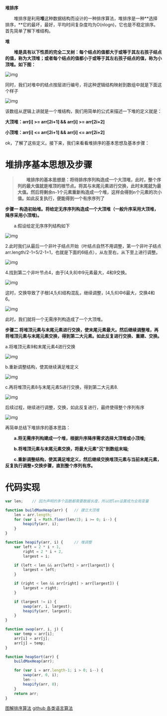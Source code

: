 **堆排序**

　　堆排序是利用**堆**这种数据结构而设计的一种排序算法，堆排序是一种**选择排序，**它的最坏，最好，平均时间复杂度均为O(nlogn)，它也是不稳定排序。首先简单了解下堆结构。

**堆**

　　**堆是具有以下性质的完全二叉树：每个结点的值都大于或等于其左右孩子结点的值，称为大顶堆；或者每个结点的值都小于或等于其左右孩子结点的值，称为小顶堆。如下图：**

![img](https://images2015.cnblogs.com/blog/1024555/201612/1024555-20161217182750011-675658660.png)

同时，我们对堆中的结点按层进行编号，将这种逻辑结构映射到数组中就是下面这个样子

![img](https://images2015.cnblogs.com/blog/1024555/201612/1024555-20161217182857323-2092264199.png)

该数组从逻辑上讲就是一个堆结构，我们用简单的公式来描述一下堆的定义就是：

**大顶堆：arr[i] >= arr[2i+1] && arr[i] >= arr[2i+2]**  

**小顶堆：arr[i] <= arr[2i+1] && arr[i] <= arr[2i+2]**  

ok，了解了这些定义。接下来，我们来看看堆排序的基本思想及基本步骤：

# 堆排序基本思想及步骤

> 　　**堆排序的基本思想是：将待排序序列构造成一个大顶堆，此时，整个序列的最大值就是堆顶的根节点。将其与末尾元素进行交换，此时末尾就为最大值。然后将剩余n-1个元素重新构造成一个堆，这样会得到n个元素的次小值。如此反复执行，便能得到一个有序序列了**

**步骤一 构造初始堆。将给定无序序列构造成一个大顶堆（一般升序采用大顶堆，降序采用小顶堆)。**

　　a.假设给定无序序列结构如下

![img](https://images2015.cnblogs.com/blog/1024555/201612/1024555-20161217192038651-934327647.png)

2.此时我们从最后一个非叶子结点开始（叶结点自然不用调整，第一个非叶子结点 arr.length/2-1=5/2-1=1，也就是下面的6结点），从左至右，从下至上进行调整。

![img](https://images2015.cnblogs.com/blog/1024555/201612/1024555-20161217192209433-270379236.png)

4.找到第二个非叶节点4，由于[4,9,8]中9元素最大，4和9交换。

![img](https://images2015.cnblogs.com/blog/1024555/201612/1024555-20161217192854636-1823585260.png)

这时，交换导致了子根[4,5,6]结构混乱，继续调整，[4,5,6]中6最大，交换4和6。

![img](https://images2015.cnblogs.com/blog/1024555/201612/1024555-20161217193347886-1142194411.png)

此时，我们就将一个无需序列构造成了一个大顶堆。

**步骤二 将堆顶元素与末尾元素进行交换，使末尾元素最大。然后继续调整堆，再将堆顶元素与末尾元素交换，得到第二大元素。如此反复进行交换、重建、交换。**

a.将堆顶元素9和末尾元素4进行交换

![img](https://images2015.cnblogs.com/blog/1024555/201612/1024555-20161217194207620-1455153342.png)

b.重新调整结构，使其继续满足堆定义

![img](https://images2015.cnblogs.com/blog/1024555/201612/1024555-20161218153110495-1280388728.png)

c.再将堆顶元素8与末尾元素5进行交换，得到第二大元素8.

![img](https://images2015.cnblogs.com/blog/1024555/201612/1024555-20161218152929339-1114983222.png)

后续过程，继续进行调整，交换，如此反复进行，最终使得整个序列有序

![img](https://images2015.cnblogs.com/blog/1024555/201612/1024555-20161218152348229-935654830.png)

再简单总结下堆排序的基本思路：

　　**a.将无需序列构建成一个堆，根据升序降序需求选择大顶堆或小顶堆;**

　　**b.将堆顶元素与末尾元素交换，将最大元素"沉"到数组末端;**

　　**c.重新调整结构，使其满足堆定义，然后继续交换堆顶元素与当前末尾元素，反复执行调整+交换步骤，直到整个序列有序。**

# 代码实现

```javascript
var len;    // 因为声明的多个函数都需要数据长度，所以把len设置成为全局变量

function buildMaxHeap(arr) {   // 建立大顶堆
    len = arr.length;
    for (var i = Math.floor(len/2); i >= 0; i--) {
        heapify(arr, i);
    }
}

function heapify(arr, i) {     // 堆调整
    var left = 2 * i + 1,
        right = 2 * i + 2,
        largest = i;

    if (left < len && arr[left] > arr[largest]) {
        largest = left;
    }

    if (right < len && arr[right] > arr[largest]) {
        largest = right;
    }

    if (largest != i) {
        swap(arr, i, largest);
        heapify(arr, largest);
    }
}

function swap(arr, i, j) {
    var temp = arr[i];
    arr[i] = arr[j];
    arr[j] = temp;
}

function heapSort(arr) {
    buildMaxHeap(arr);

    for (var i = arr.length-1; i > 0; i--) {
        swap(arr, 0, i);
        len--;
        heapify(arr, 0);
    }
    return arr;
}
```
[图解排序算法](https://www.cnblogs.com/chengxiao/p/6129630.html)
[github 各类语言算法](https://github.com/hustcc/JS-Sorting-Algorithm/blob/master/7.heapSort.md)